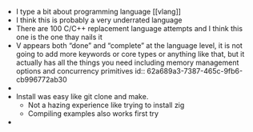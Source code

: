 - I type a bit about programming language [[vlang]]
- I think this is probably a very underrated language
- There are 100 C/C++ replacement language attempts and I think this one is the one thay nails it
- V appears both “done” and “complete” at the language level, it is not going to add more keywords or core types or anything like that, but it actually has all the things you need including memory management options and concurrency primitives
  id:: 62a689a3-7387-465c-9fb6-cb996772ab30
-
- Install was easy like git clone and make.
	- Not a hazing experience like trying to install zig
	- Compiling examples also works first try
-